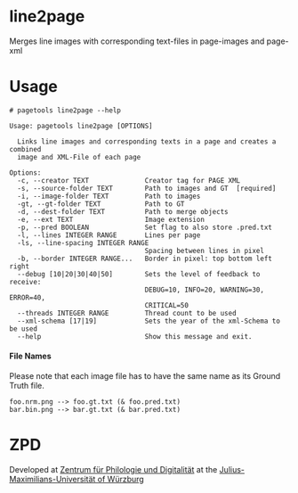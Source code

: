 # line2page
Merges line images with corresponding text-files in page-images and page-xml

# Usage

```
# pagetools line2page --help

Usage: pagetools line2page [OPTIONS]

  Links line images and corresponding texts in a page and creates a combined
  image and XML-File of each page

Options:
  -c, --creator TEXT              Creator tag for PAGE XML
  -s, --source-folder TEXT        Path to images and GT  [required]
  -i, --image-folder TEXT         Path to images
  -gt, --gt-folder TEXT           Path to GT
  -d, --dest-folder TEXT          Path to merge objects
  -e, --ext TEXT                  Image extension
  -p, --pred BOOLEAN              Set flag to also store .pred.txt
  -l, --lines INTEGER RANGE       Lines per page
  -ls, --line-spacing INTEGER RANGE
                                  Spacing between lines in pixel
  -b, --border INTEGER RANGE...   Border in pixel: top bottom left right
  --debug [10|20|30|40|50]        Sets the level of feedback to receive:
                                  DEBUG=10, INFO=20, WARNING=30, ERROR=40,
                                  CRITICAL=50
  --threads INTEGER RANGE         Thread count to be used
  --xml-schema [17|19]            Sets the year of the xml-Schema to be used
  --help                          Show this message and exit.

```

#### File Names
Please note that each image file has to have the same name as its Ground Truth file.
```
foo.nrm.png --> foo.gt.txt (& foo.pred.txt)
bar.bin.png --> bar.gt.txt (& bar.pred.txt)
```

# ZPD
Developed at [Zentrum für Philologie und Digitalität](https://www.uni-wuerzburg.de/en/zpd/startseite/) at the [Julius-Maximilians-Universität of Würzburg](https://www.uni-wuerzburg.de/en/home/)
